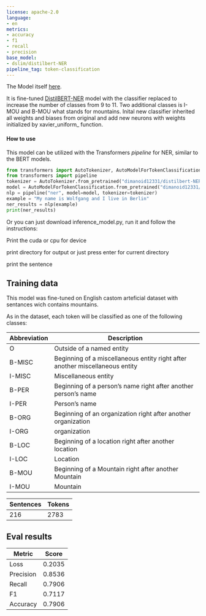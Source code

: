 ```yaml
---
license: apache-2.0
language:
- en
metrics:
- accuracy
- f1
- recall
- precision
base_model:
- dslim/distilbert-NER
pipeline_tag: token-classification
---
```

The Model itself [here](https://huggingface.co/dimanoid12331/distilbert-NER_finetuned_on_mountines).

It is fine-tuned [DistilBERT-NER](https://huggingface.co/dslim/distilbert-NER) model with the classifier replaced to increase the number of classes from 9 to 11. Two additional classes is I-MOU and B-MOU what stands for mountains.
Inital new classifier inherited all weights and biases from original and add new neurons with weights initialized by xavier_uniform_ function.

#### How to use

This model can be utilized with the Transformers *pipeline* for NER, similar to the BERT models.

```python
from transformers import AutoTokenizer, AutoModelForTokenClassification
from transformers import pipeline
tokenizer = AutoTokenizer.from_pretrained("dimanoid12331/distilbert-NER_finetuned_on_mountains")
model = AutoModelForTokenClassification.from_pretrained("dimanoid12331/distilbert-NER_finetuned_on_mountains")
nlp = pipeline("ner", model=model, tokenizer=tokenizer)
example = "My name is Wolfgang and I live in Berlin"
ner_results = nlp(example)
print(ner_results)
```

Or you can just download inference_model.py, run it and follow the instructions:

Print the cuda or cpu for device

print directory for output or just press enter for current directory

print the sentence

## Training data

This model was fine-tuned on English castom arteficial dataset with sentances wich contains mountains. 

As in the dataset, each token will be classified as one of the following classes:

Abbreviation|Description
-|-
O|Outside of a named entity
B-MISC |Beginning of a miscellaneous entity right after another miscellaneous entity
I-MISC | Miscellaneous entity
B-PER |Beginning of a person’s name right after another person’s name
I-PER |Person’s name
B-ORG |Beginning of an organization right after another organization
I-ORG |organization
B-LOC |Beginning of a location right after another location
I-LOC |Location
B-MOU |Beginning of a Mountain right after another Mountain
I-MOU |Mountain

Sentences |Tokens
-|-
216 |2783


## Eval results
| Metric     | Score |
|------------|-------|
| Loss       | 0.2035|
| Precision  | 0.8536|
| Recall     | 0.7906|
| F1         | 0.7117|
| Accuracy   | 0.7906|
